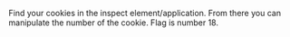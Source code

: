 Find your cookies in the inspect element/application. From there you can manipulate the number of the cookie. Flag is number 18.